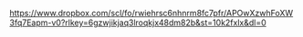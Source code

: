 https://www.dropbox.com/scl/fo/rwiehrsc6nhnrm8fc7pfr/APOwXzwhFoXW3fq7Eapm-v0?rlkey=6gzwjikjaq3lroqkjx48dm82b&st=10k2fxlx&dl=0